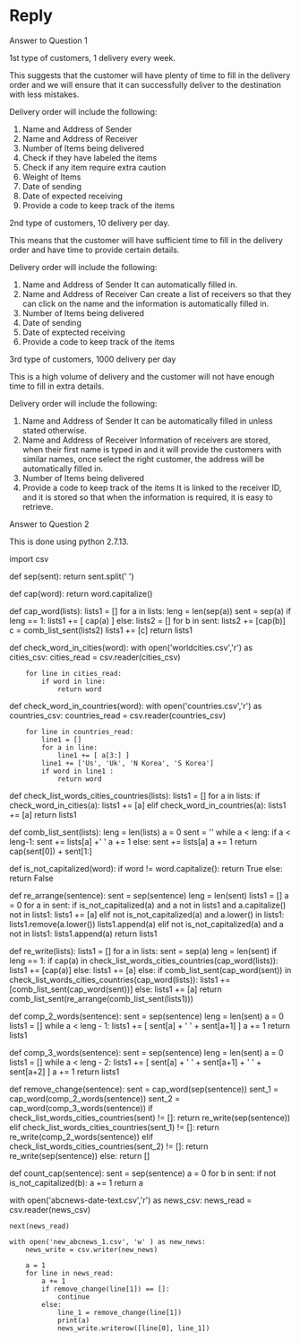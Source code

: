 # Reply

Answer to Question 1

1st type of customers, 1 delivery every week.

This suggests that the customer will have plenty of time to fill in the delivery order and we will ensure that it can successfully 
deliver to the destination with less mistakes.

Delivery order will include the following:

1. Name and Address of Sender
2. Name and Address of Receiver
3. Number of Items being delivered
4. Check if they have labeled the items
5. Check if any item require extra caution
6. Weight of Items
7. Date of sending
8. Date of expected receiving
9. Provide a code to keep track of the items 

2nd type of customers, 10 delivery per day.

This means that the customer will have sufficient time to fill in the delivery order and have time to provide certain details.

Delivery order will include the following:

1. Name and Address of Sender
It can automatically filled in.
2. Name and Address of Receiver
Can create a list of receivers so that they can click on the name and the information is automatically filled in. 
3. Number of Items being delivered
4. Date of sending
5. Date of exptected receiving
6. Provide a code to keep track of the items

3rd type of customers, 1000 delivery per day

This is a high volume of delivery and the customer will not have enough time to fill in extra details.

Delivery order will include the following:
1. Name and Address of Sender
It can be automatically filled in unless stated otherwise.
2. Name and Address of Receiver
Information of receivers are stored, when their first name is typed in and it will provide the customers with similar names, once select
the right customer, the address will be automatically filled in. 
3. Number of Items being delivered
4. Provide a code to keep track of the items
It is linked to the receiver ID, and it is stored so that when the information is required, it is easy to retrieve.

Answer to Question 2 

This is done using python 2.7.13.

import csv

def sep(sent):
    return sent.split(' ')

def cap(word):
    return word.capitalize()

def cap_word(lists):
    lists1 = []
    for a in lists:
        leng = len(sep(a))
        sent = sep(a)
        if leng == 1:
            lists1 += [ cap(a) ]
        else:
            lists2 = []
            for b in sent:
                lists2 += [cap(b)]
            c = comb_list_sent(lists2)
            lists1 += [c]
    return lists1

def check_word_in_cities(word):
    with open('worldcities.csv','r') as cities_csv:
        cities_read = csv.reader(cities_csv)

        for line in cities_read:
            if word in line:
                return word

def check_word_in_countries(word):
    with open('countries.csv','r') as countries_csv:
        countries_read = csv.reader(countries_csv)

        for line in countries_read:
            line1 = []
            for a in line:
                line1 += [ a[3:] ]
            line1 += ['Us', 'Uk', 'N Korea', 'S Korea']
            if word in line1 :
                return word

def check_list_words_cities_countries(lists):
    lists1 = []
    for a in lists:
        if check_word_in_cities(a):
            lists1 += [a]
        elif check_word_in_countries(a):
            lists1 += [a]
    return lists1

def comb_list_sent(lists):
    leng = len(lists)
    a = 0
    sent = ''
    while a < leng:
        if a < leng-1:
            sent += lists[a] +' '
            a += 1
        else:
            sent += lists[a]
            a += 1
    return cap(sent[0]) + sent[1:]

def is_not_capitalized(word):
    if word != word.capitalize():
        return True
    else:
        return False

def re_arrange(sentence):
    sent = sep(sentence)
    leng = len(sent)
    lists1 = []
    a = 0
    for a in sent:
        if is_not_capitalized(a) and a not in lists1 and a.capitalize() not in lists1:
            lists1 += [a]
        elif not is_not_capitalized(a) and a.lower() in lists1:
            lists1.remove(a.lower())
            lists1.append(a)
        elif not is_not_capitalized(a) and a not in lists1:
            lists1.append(a)
    return lists1 
    
def re_write(lists):
    lists1 = []
    for a in lists:
        sent = sep(a)
        leng = len(sent)
        if leng == 1:
            if cap(a) in check_list_words_cities_countries(cap_word(lists)):
                lists1 += [cap(a)]
            else:
                lists1 += [a]
        else:
            if comb_list_sent(cap_word(sent)) in check_list_words_cities_countries(cap_word(lists)):
                lists1 += [comb_list_sent(cap_word(sent))]
            else:
                lists1 += [a]
    return comb_list_sent(re_arrange(comb_list_sent(lists1)))

def comp_2_words(sentence):
    sent = sep(sentence)
    leng = len(sent)
    a = 0
    lists1 = []
    while a < leng - 1:
        lists1 += [ sent[a] + ' ' + sent[a+1] ]
        a += 1
    return lists1

def comp_3_words(sentence):
    sent = sep(sentence)
    leng = len(sent)
    a = 0
    lists1 = []
    while a < leng - 2:
        lists1 += [ sent[a] + ' ' + sent[a+1] + ' ' + sent[a+2] ]
        a += 1
    return lists1

def remove_change(sentence):
    sent = cap_word(sep(sentence))
    sent_1 = cap_word(comp_2_words(sentence))
    sent_2 = cap_word(comp_3_words(sentence))
    if check_list_words_cities_countries(sent) != []:
        return re_write(sep(sentence))
    elif check_list_words_cities_countries(sent_1) != []:
        return re_write(comp_2_words(sentence))
    elif check_list_words_cities_countries(sent_2) != []:
        return re_write(sep(sentence))
    else:
        return []

def count_cap(sentence):
    sent = sep(sentence)
    a = 0
    for b in sent:
        if not is_not_capitalized(b):
            a += 1
    return a



with open('abcnews-date-text.csv','r') as news_csv:
    news_read = csv.reader(news_csv)

    next(news_read)

    with open('new_abcnews_1.csv', 'w' ) as new_news:
        news_write = csv.writer(new_news)

        a = 1
        for line in news_read:
            a += 1
            if remove_change(line[1]) == []:
                continue
            else:
                line_1 = remove_change(line[1])
                print(a)
                news_write.writerow([line[0], line_1])

